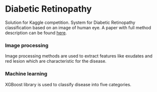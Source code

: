 # Diabetic Retinopathy

Solution for Kaggle competition. System for Diabetic Retinopathy classification based on an image of human eye.
A paper with full method description can be found
[here](https://www.dropbox.com/s/2q6q3yok14zkaq2/diabetic%20retinopathy%20report.pdf?dl=0).

### Image processing

Image processing methods are used to extract features like exudates and red lesion which are characteristic for the disease.

### Machine learning

XGBoost library is used to classify disease into five categories.
